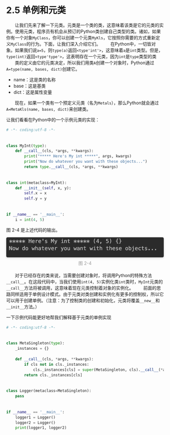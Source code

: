 2.5 单例和元类
===

&nbsp;&nbsp;&nbsp;&nbsp;&nbsp;&nbsp;&nbsp;让我们先来了解一下元类。元类是一个类的类，这意味着该类是它的元类的实例。使用元类，程序员有机会从预订的Python类创建自己类型的类。诸如，如果你有一个对象`MyClass`，你可以创建一个元类`MyKls`，它按照你需要的方式重新定义`MyClass`的行为。下面，让我们深入介绍它们。
&nbsp;&nbsp;&nbsp;&nbsp;&nbsp;&nbsp;&nbsp;在Python中，一切皆对象。如果我们说`a=5`，则`type(a)`返回`<type'int'>`，这意味着`a`是`int`类型。但是，`type(int)`返回`<type'type'>`，这表明存在一个元类，因为`int`是`type`类型的类
&nbsp;&nbsp;&nbsp;&nbsp;&nbsp;&nbsp;&nbsp;类的定义由它的元类决定，所以我们用类`A`创建一个对象时，Python通过`A=type(name, bases, dict)`创建它。

* name：这是类的名称
* base：这是基类
* dict：这是属性变量

&nbsp;&nbsp;&nbsp;&nbsp;&nbsp;&nbsp;&nbsp;现在，如果一个类有一个预定义元类（名为`Metals`），那么Python就会通过`A=MetaKls(name, bases, dict)`来创建类。

让我们看看在Python中的一个示例元类的实现：

```python
# -*- coding:utf-8 -*-


class MyInt(type):
    def __call__(cls, *args, **kwargs):
        print("***** Here's My int *****", args, kwargs)
        print("Now do whatever you want with these objects...")
        return type.__call__(cls, *args, **kwargs)


class int(metaclass=MyInt):
    def __init__(self, x, y):
        self.x = x
        self.y = y


if __name__ == '__main__':
    i = int(4, 5)

```

图 2-4 是上述代码的输出。

<center>
    <img style="border-radius: 0.3125em;
    box-shadow: 0 2px 4px 0 rgba(34,36,38,.12),0 2px 10px 0 rgba(34,36,38,.08);" 
    src="../source/images/part2/2-4.png">
    <br>
    <div style="color:orange; border-bottom: 0px solid #d9d9d9;
    display: inline-block;
    color: #999;
    padding: 5px;">图 2-4</div>
</center> 

&nbsp;&nbsp;&nbsp;&nbsp;&nbsp;&nbsp;&nbsp;对于已经存在的类来说，当需要创建对象时，将调用Python的特殊方法`__call__`。在这段代码中，当我们使用`int(4, 5)`实例化类`int`类时，`MyInt`元类的`__call__`方法将被调用，这意味着现在元类控制着对象的实例化。
&nbsp;&nbsp;&nbsp;&nbsp;&nbsp;&nbsp;&nbsp;前面的思路同样适用于单例设计模式。由于元类对类创建和实例化有更多的控制权，所以它可以用于创建单例。（注意：为了控制类的创建和初始化，元类将覆盖`__new__`和`__init__`方法。）

一下示例代码能更好地帮我们解释基于元类的单例实现

```python
# -*- coding:utf-8 -*-


class MetaSingleton(type):
    _instances = {}

    def __call__(cls, *args, **kwargs):
        if cls not in cls._instances:
            cls._instances[cls] = super(MetaSingleton, cls).__call__(*args, **kwargs)
        return cls._instances[cls]


class Logger(metaclass=MetaSingleton):
    pass


if __name__ == '__main__':
    logger1 = Logger()
    logger2 = Logger()
    print(logger1, logger2)

```
